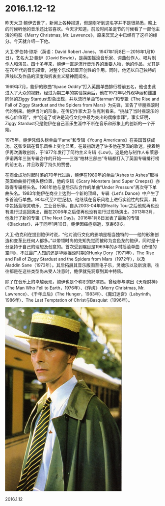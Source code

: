 2016.1.12-12
============
昨天大卫·鲍伊去世了，新闻上各种报道，但是刚听到这名字并不是很熟悉，晚上的时候听他的音乐还比较喜欢。今天才知道，前段时间圣诞节的时候看了一部他主演的电影《Merry Christmas, Mr. Lawrence》，原来冥冥之中已经有了这样的缘分。今天就介绍一下他。

大卫·罗伯特·琼斯（英语：David Robert Jones，1947年1月8日－2016年1月10日），艺名大卫·鲍伊（David Bowie），是英国摇滚音乐家、词曲创作人、唱片制作人和演员。四十多年来，鲍伊一直是流行音乐界的重要人物，他的作品，尤其是在70年代的音乐探索，对整个乐坛起着开创性的作用。同时，他还以自己独特的声线以及作品的深度和折衷主义精神而闻名。

1969年7月，鲍伊的歌曲“Space Oddity”打入英国单曲排行榜前五名，他也由此进入了大众的视野。经过为期三年的实验探索后，他在1972年以外观华丽和雌雄同体的Ziggy Stardust形象出现，并以流行单曲“Starman”和专辑《The Rise and Fall of Ziggy Stardust and the Spiders from Mars》为先锋，宣告了华丽摇滚时代的到来。鲍伊当时的形象，在传记作家大卫·伯克利看来，“挑战了当时摇滚乐的核心价值观”，并“创造了或许是流行文化中最为突出的偶像崇拜”。事实证明，Ziggy Stardust只是鲍伊在自己音乐生涯中不断在音乐和形象上的创新的一个开始。

1975年，鲍伊凭借头榜单曲“Fame”和专辑《Young Americans》在美国首获成功。这张专辑在音乐风格上变化显著，在最初疏远了许多他在英国的歌迷。接着鲍伊再次勇敢创新，于1977年发行了简约主义专辑《Low》。这是他与制作人布莱恩·伊诺两年三张专辑合作的开始——三张“柏林三部曲”专辑都打入了英国专辑排行榜的前五名，并且取得了持久的赞誉。

在商业成功时起时落的70年代过后，鲍伊在1980年的单曲“Ashes to Ashes”取得英国单曲排行榜头榜位置，他的专辑《Scary Monsters (and Super Creeps)》亦取得专辑榜头名。1981年他与皇后乐队合作的单曲“Under Pressure”再次夺下单曲头名。1983年鲍伊在商业上达到一个新的顶峰，专辑《Let's Dance》中产生了多首流行单曲。90年代至21世纪初，他继续在音乐风格上进行实验性的探索，其中包括蓝眼灵魂乐、工业音乐等。自从2003-04年的Reality Tour之后他就再也没有进行过巡回演出，而在2006年之后便再也没有进行过现场演出。2013年3月，他发行了新的专辑《The Next Day》。2016年1月8日发表了最新的专辑《Blackstar》，并于同年1月10日，鲍伊因癌症病逝，享寿69岁。

大卫·伯克利在提到鲍伊时说，“他对流行文化的影响是相当独特的——他的形象创造和变革比任何人都多。”以带领时尚的先知先觉而被称为变色龙的鲍伊，同时是十分坚持于自己的理想及创意的。首次受到瞩目是1969年的乡村摇滚单曲《奇怪的空间》，不过最广人知的还是华丽摇滚时期的Hunky Dory（1971年），The Rise and Fall of Ziggy Stardust and the Spiders from Mars（1972年），以及Aladdin Sane（1973年）。其后拓展其音乐版图至电子乐，灵魂乐以及新浪潮，往往都是在这些类型尚未受人注意时，鲍伊就先洞察到其中特质。

除了在音乐上的卓越表现，鲍伊也是个称职的好演员。曾经参与演出《天降财神》(The Man Who Fell to Earth，1976年）、《俘虏》（Merry Christmas, Mr. Lawrence）、《千年血后》(The Hunger，1983年）、《魔幻迷宫》(Labyrinth，1986年）、The Last Temptation of Christ与Basquiat（1996年）。

![](pic/08.jpg)

2016.1.12